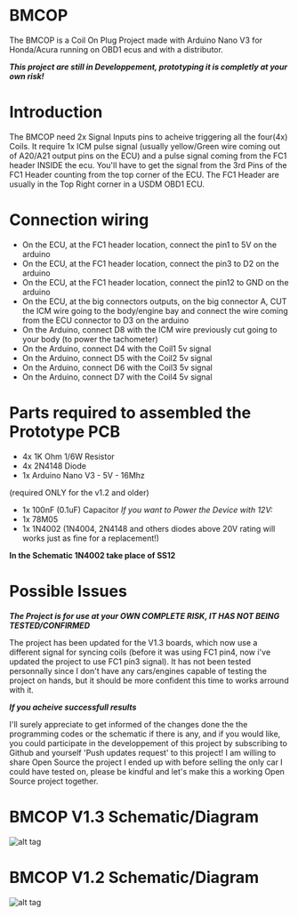 # BMCOP

The BMCOP is a Coil On Plug Project made with Arduino Nano V3 for Honda/Acura running on OBD1 ecus and with a distributor.

__*This project are still in Developpement, prototyping it is completly at your own risk!*__

# Introduction

The BMCOP need 2x Signal Inputs pins to acheive triggering all the four(4x) Coils. It require 1x ICM pulse signal (usually yellow/Green wire coming out of A20/A21 output pins on the ECU) and a pulse signal coming from the FC1 header INSIDE the ecu. You'll have to get the signal from the 3rd Pins of the FC1 Header counting from the top corner of the ECU. The FC1 Header are usually in the Top Right corner in a USDM OBD1 ECU.

# Connection wiring

- On the ECU, at the FC1 header location, connect the pin1 to 5V on the arduino
- On the ECU, at the FC1 header location, connect the pin3 to D2 on the arduino
- On the ECU, at the FC1 header location, connect the pin12 to GND on the arduino
- On the ECU, at the big connectors outputs, on the big connector A, CUT the ICM wire going to the body/engine bay and connect the wire coming from the ECU connector to D3 on the arduino
- On the Arduino, connect D8 with the ICM wire previously cut going to your body (to power the tachometer)
- On the Arduino, connect D4 with the Coil1 5v signal
- On the Arduino, connect D5 with the Coil2 5v signal
- On the Arduino, connect D6 with the Coil3 5v signal
- On the Arduino, connect D7 with the Coil4 5v signal

# Parts required to assembled the Prototype PCB

- 4x 1K Ohm 1/6W Resistor
- 4x 2N4148 Diode
- 1x Arduino Nano V3 - 5V - 16Mhz

(required ONLY for the v1.2 and older)
- 1x 100nF (0.1uF) Capacitor
*If you want to Power the Device with 12V:*
- 1x 78M05
- 1x 1N4002 (1N4004, 2N4148 and others diodes above 20V rating will works just as fine for a replacement!)

**In the Schematic 1N4002 take place of SS12**


# Possible Issues

__*The Project is for use at your OWN COMPLETE RISK, IT HAS NOT BEING TESTED/CONFIRMED*__

The project has been updated for the V1.3 boards, which now use a different signal for syncing coils (before it was using FC1 pin4, now i've updated the project to use FC1 pin3 signal). It has not been tested personnally since I don't have any cars/engines capable of testing the project on hands, but it should be more confident this time to works arround with it.

__*If you acheive successfull results*__

I'll surely appreciate to get informed of the changes done the the programming codes or the schematic if there is any, and if you would like, you could participate in the developpement of this project by subscribing to Github and yourself 'Push updates request' to this project! I am willing to share Open Source the project I ended up with before selling the only car I could have tested on, please be kindful and let's make this a working Open Source project together.

# BMCOP V1.3 Schematic/Diagram
![alt tag](https://github.com/bouletmarc/BMCOP/blob/main/eagle.png)

# BMCOP V1.2 Schematic/Diagram
![alt tag](https://github.com/bouletmarc/BMCOP/blob/main/eagle_2020-12-02_09-09-23.png)


[Clic HERE to Check my others Products!]:<https://bmdevs.fwscheckout.com/>
